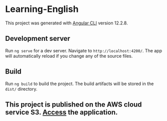 # Learning-English

This project was generated with [Angular CLI](https://github.com/angular/angular-cli) version 12.2.8.

## Development server

Run `ng serve` for a dev server. Navigate to `http://localhost:4200/`. The app will automatically reload if you change any of the source files.

## Build

Run `ng build` to build the project. The build artifacts will be stored in the `dist/` directory.

## This project is published on the AWS cloud service S3. [Access](http://deniseluiz-pub.s3-website.us-east-2.amazonaws.com/) the application.
